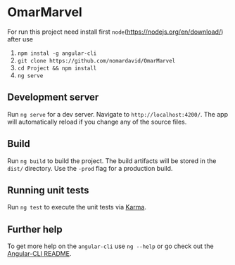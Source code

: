 # OmarMarvel


For run this project need install first `node`(https://nodejs.org/en/download/)
after use
1. `npm instal -g angular-cli`
1. `git clone https://github.com/nomardavid/OmarMarvel`
1. `cd Project && npm install`
1. `ng serve`

## Development server
Run `ng serve` for a dev server. Navigate to `http://localhost:4200/`. The app will automatically reload if you change any of the source files.

## Build

Run `ng build` to build the project. The build artifacts will be stored in the `dist/` directory. Use the `-prod` flag for a production build.

## Running unit tests

Run `ng test` to execute the unit tests via [Karma](https://karma-runner.github.io).


## Further help

To get more help on the `angular-cli` use `ng --help` or go check out the [Angular-CLI README](https://github.com/angular/angular-cli/blob/master/README.md).
